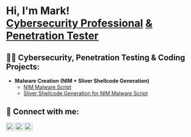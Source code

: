 <h1>Hi, I'm Mark! <br/><a href="https://github.com/Marksecpro">Cybersecurity Professional</a> <a href="https://www.linkedin.com/in/mark-farag-73b29216a/">& Penetration Tester</a></h1>

<h2>👨‍💻 Cybersecurity, Penetration Testing & Coding Projects:</h2>

- <b>Malware Creation (NIM + Sliver Shellcode Generation)</b>
  - [NIM Malware Script](https://github.com/MarkSecPro/MarkSecPro/blob/main/MalwareScript)
  - [Sliver Shellcode Generation for NIM Malware Script](https://github.com/MarkSecPro/MarkSecPro/blob/main/ShellcodeViaSliver) <b><i></b></i>

<h2> 🤳 Connect with me:</h2>

[<img align="left" alt="Marksecpro | YouTube" width="22px" src="https://cdn.jsdelivr.net/npm/simple-icons@v3/icons/youtube.svg" />][youtube]
[<img align="left" alt="Marksecpro | LinkedIn" width="22px" src="https://cdn.jsdelivr.net/npm/simple-icons@v3/icons/linkedin.svg" />][linkedin]
[<img align="left" alt="Marksecpro | Instagram" width="22px" src="https://cdn.jsdelivr.net/npm/simple-icons@v3/icons/instagram.svg" />][instagram]

[youtube]: https://www.youtube.com/c/superhumanfitness
[instagram]: https://www.instagram.com/markthisjourney/
[linkedin]: https://linkedin.com/in/mark-farag-73b29216a

<!--
**MarkSecPro/MarkSecPro** is a ✨ _special_ ✨ repository because its `README.md` (this file) appears on your GitHub profile.
